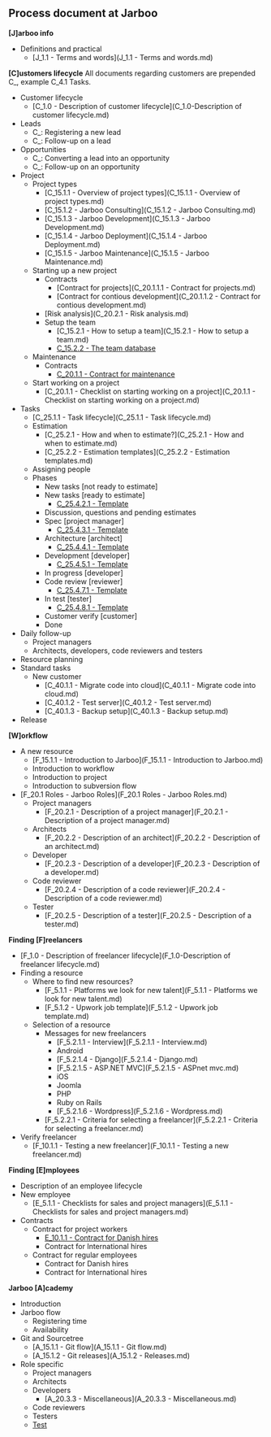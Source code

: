 Process document at Jarboo
--------------------------

**[J]arboo info**

- Definitions and practical
     - [J_1.1 - Terms and words](J_1.1 - Terms and words.md)

**[C]ustomers lifecycle** 
All documents regarding customers are prepended C_, example C_4.1 Tasks. 

 - Customer lifecycle
	 - [C_1.0 - Description of customer lifecycle](C_1.0-Description of customer lifecycle.md)
 - Leads
	 - C_: Registering a new lead
	 - C_: Follow-up on a lead
 - Opportunities
	 - C_: Converting a lead into an opportunity 
	 - C_: Follow-up on an opportunity
 - Project
 	 - Project types
 	 	 - [C_15.1.1 - Overview of project types](C_15.1.1 - Overview of project types.md)
 	 	 - [C_15.1.2 - Jarboo Consulting](C_15.1.2 - Jarboo Consulting.md)
		 - [C_15.1.3 - Jarboo Development](C_15.1.3 - Jarboo Development.md)
		 - [C_15.1.4 - Jarboo Deployment](C_15.1.4 - Jarboo Deployment.md)
		 - [C_15.1.5 - Jarboo Maintenance](C_15.1.5 - Jarboo Maintenance.md)
	 - Starting up a new project
		 - Contracts
	     	-	[Contract for projects](C_20.1.1.1 - Contract for projects.md)
	     	-	[Contract for contious development](C_20.1.1.2 - Contract for contious development.md)
	      - [Risk analysis](C_20.2.1 - Risk analysis.md)
	      - Setup the team
	  	     - [C_15.2.1 - How to setup a team](C_15.2.1 - How to setup a team.md)
	  	     - [C_15.2.2 - The team database](https://docs.google.com/spreadsheets/d/1iMBE4RDVq6SeZAGZ268X_FbVldlyAxSb5JGh0cn6H-4/edit#gid=225165076)
     - Maintenance
		 - Contracts
	     	-	[C_20.1.1 - Contract for maintenance](https://docs.google.com/a/jarboo.com/document/d/1xRm9sxsZ8-yqSujUksJ4BLVPxPjBcZV_v8qKFcClmu8/edit?usp=sharing)
	 - Start working on a project
	  	 - [C_20.1.1 - Checklist on starting working on a project](C_20.1.1 - Checklist on starting working on a project.md)
 - Tasks
	 - [C_25.1.1 - Task lifecycle](C_25.1.1 - Task lifecycle.md)
	 - Estimation
	 	- [C_25.2.1 - How and when to estimate?](C_25.2.1 - How and when to estimate.md)
	 	- [C_25.2.2 - Estimation templates](C_25.2.2 - Estimation templates.md)
	 - Assigning people
	 - Phases
	 	- New tasks [not ready to estimate]
	 	- New tasks [ready to estimate]
	 		- [C_25.4.2.1 - Template](https://trello.com/c/mqQGMdiO/11-template)
	 	- Discussion, questions and pending estimates
	 	- Spec [project manager]
	 		- [C_25.4.3.1 - Template](https://trello.com/c/2puSnp95/2-template)
	 	- Architecture [architect]
	 		- [C_25.4.4.1 - Template](https://trello.com/c/nMTuK7hV/1-template)
	 	- Development [developer]
	 		- [C_25.4.5.1 - Template](https://trello.com/c/TG2szRlA/3-template)
	 	- In progress [developer]
	 	- Code review [reviewer]
	 		- [C_25.4.7.1 - Template](https://trello.com/c/UvsbU5WE/4-template)
	 	- In test [tester]
	 		- [C_25.4.8.1 - Template](https://trello.com/c/QvyoHh0N/5-template)
	 	- Customer verify [customer]
	 	- Done
 - Daily follow-up
 	  - Project managers
 	  - Architects, developers, code reviewers and testers
 - Resource planning
 - Standard tasks
 	 - New customer
 	     - [C_40.1.1 - Migrate code into cloud](C_40.1.1 - Migrate code into cloud.md)
 	     - [C_40.1.2 - Test server](C_40.1.2 - Test server.md)
 	     - [C_40.1.3 - Backup setup](C_40.1.3 - Backup setup.md)
 - Release

**[W]orkflow**
 
 - A new resource
	 - [F_15.1.1 - Introduction to Jarboo](F_15.1.1 - Introduction to Jarboo.md)
	 - Introduction to workflow
	 - Introduction to project
	 - Introduction to subversion flow
 - [F_20.1 Roles - Jarboo Roles](F_20.1 Roles - Jarboo Roles.md)
     - Project managers
         - [F_20.2.1 - Description of a project manager](F_20.2.1 - Description of a project manager.md)
     - Architects
     	- [F_20.2.2 - Description of an architect](F_20.2.2 - Description of an architect.md)
 	 - Developer
 	 	- [F_20.2.3 - Description of a developer](F_20.2.3 - Description of a developer.md)
 	 - Code reviewer
 	 	- [F_20.2.4 - Description of a code reviewer](F_20.2.4 - Description of a code reviewer.md)
	 - Tester
	 	- [F_20.2.5 - Description of a tester](F_20.2.5 - Description of a tester.md)


**Finding [F]reelancers**

 - [F_1.0 - Description of freelancer lifecycle](F_1.0-Description of freelancer lifecycle.md)
 - Finding a resource
 	- Where to find new resources?
 		- [F_5.1.1 - Platforms we look for new talent](F_5.1.1 - Platforms we look for new talent.md)
 		- [F_5.1.2 - Upwork job template](F_5.1.2 - Upwork job template.md)
 	- Selection of a resource
 		- Messages for new freelancers
 			- [F_5.2.1.1 - Interview](F_5.2.1.1 - Interview.md)
 			- Android
 			- [F_5.2.1.4 - Django](F_5.2.1.4 - Django.md)
 			- [F_5.2.1.5 - ASP.NET MVC](F_5.2.1.5 - ASPnet mvc.md)
			- iOS 
			- Joomla
			- PHP
 			- Ruby on Rails
 			- [F_5.2.1.6 - Wordpress](F_5.2.1.6 - Wordpress.md)
 		- [F_5.2.2.1 - Criteria for selecting a freelancer](F_5.2.2.1 - Criteria for selecting a freelancer.md)
 - Verify freelancer
    - [F_10.1.1 - Testing a new freelancer](F_10.1.1 - Testing a new freelancer.md)


**Finding [E]mployees**

- Description of an employee lifecycle
- New employee
	- [E_5.1.1 - Checklists for sales and project managers](E_5.1.1 - Checklists for sales and project managers.md)
- Contracts
	- Contract for project workers
		- [E_10.1.1 - Contract for Danish hires](https://docs.google.com/a/jarboo.com/document/d/1s3Z1ZG86yH89LhQuEiJuHaGbN-sfgZ-GfGQHZnUkPtw/edit?usp=sharing)
		- Contract for International hires
	- Contract for regular employees
		- Contract for Danish hires
		- Contract for International hires

**Jarboo [A]cademy**

- Introduction
- Jarboo flow
	- Registering time
	- Availability
- Git and Sourcetree
	- [A_15.1.1 - Git flow](A_15.1.1 - Git flow.md)
	- [A_15.1.2 - Git releases](A_15.1.2 - Releases.md)
- Role specific
     - Project managers
     - Architects
     - Developers
     	- [A_20.3.3 - Miscellaneous](A_20.3.3 - Miscellaneous.md)
     - Code reviewers
     - Testers
     - [Test][1]
     
[1]: docs/test.md


	 	